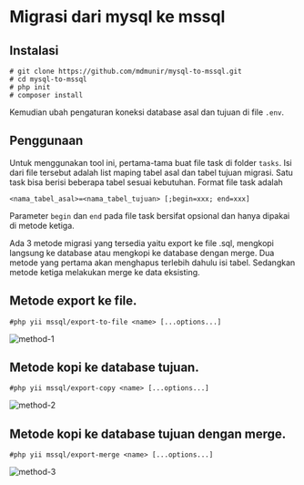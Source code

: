 # Migrasi dari mysql ke mssql

## Instalasi
```
# git clone https://github.com/mdmunir/mysql-to-mssql.git
# cd mysql-to-mssql
# php init
# composer install
```

Kemudian ubah pengaturan koneksi database asal dan tujuan di file `.env`.

## Penggunaan
Untuk menggunakan tool ini, pertama-tama buat file task di folder `tasks`. 
Isi dari file tersebut adalah list maping tabel asal dan tabel tujuan migrasi.
Satu task bisa berisi beberapa tabel sesuai kebutuhan.
Format file task adalah
```
<nama_tabel_asal>=<nama_tabel_tujuan> [;begin=xxx; end=xxx]
```
Parameter `begin` dan `end` pada file task bersifat opsional dan hanya dipakai di metode ketiga.

Ada 3 metode migrasi yang tersedia yaitu export ke file .sql, mengkopi langsung ke database atau mengkopi ke database dengan merge.
Dua metode yang pertama akan menghapus terlebih dahulu isi tabel. Sedangkan metode ketiga melakukan merge ke data eksisting.
## Metode export ke file.
```
#php yii mssql/export-to-file <name> [...options...]

```
![method-1](https://github.com/user-attachments/assets/9da1caad-dd01-469c-aeb5-feb4fae58482)


## Metode kopi ke database tujuan.
```
#php yii mssql/export-copy <name> [...options...]

```
![method-2](https://github.com/user-attachments/assets/ab0f2bf9-8775-472d-9fbc-ef88c54973fd)

## Metode kopi ke database tujuan dengan merge.
```
#php yii mssql/export-merge <name> [...options...]

```
![method-3](https://github.com/user-attachments/assets/916405ee-c27f-4e8e-afdd-c02e8c15f0cd)

